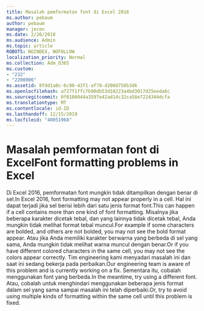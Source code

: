 ```yaml
---
title: Masalah pemformatan font di Excel 2016
ms.author: pebaum
author: pebaum
manager: jecon
ms.date: 2/26/2018
ms.audience: Admin
ms.topic: article
ROBOTS: NOINDEX, NOFOLLOW
localization_priority: Normal
ms.collection: Adm_O365
ms.custom:
- "232"
- "2200006"
ms.assetid: 8fdd1a0c-6c90-43f1-af70-d200d758b3d6
ms.openlocfilehash: a727f1ffc7b90db53d10223a4bd3017d25eeda6c
ms.sourcegitcommit: 0f0186044a3597e42ad14c32ca58e7224344dcfa
ms.translationtype: MT
ms.contentlocale: id-ID
ms.lasthandoff: 12/15/2019
ms.locfileid: "40051968"
---
```

# <a name="font-formatting-problems-in-excel"></a><span data-ttu-id="c8bde-102">Masalah pemformatan font di Excel</span><span class="sxs-lookup"><span data-stu-id="c8bde-102">Font formatting problems in Excel</span></span>

<span data-ttu-id="c8bde-103">Di Excel 2016, pemformatan font mungkin tidak ditampilkan dengan benar di sel.</span><span class="sxs-lookup"><span data-stu-id="c8bde-103">In Excel 2016, font formatting may not appear properly in a cell.</span></span> <span data-ttu-id="c8bde-104">Hal ini dapat terjadi jika sel berisi lebih dari satu jenis format font.</span><span class="sxs-lookup"><span data-stu-id="c8bde-104">This can happen if a cell contains more than one kind of font formatting.</span></span> <span data-ttu-id="c8bde-105">Misalnya jika beberapa karakter dicetak tebal, dan yang lainnya tidak dicetak tebal, Anda mungkin tidak melihat format tebal muncul.</span><span class="sxs-lookup"><span data-stu-id="c8bde-105">For example if some characters are bolded, and others are not bolded, you may not see the bold format appear.</span></span> <span data-ttu-id="c8bde-106">Atau jika Anda memiliki karakter berwarna yang berbeda di sel yang sama, Anda mungkin tidak melihat warna muncul dengan benar.</span><span class="sxs-lookup"><span data-stu-id="c8bde-106">Or if you have different colored characters in the same cell, you may not see the colors appear correctly.</span></span> <span data-ttu-id="c8bde-107">Tim engineering kami menyadari masalah ini dan saat ini sedang bekerja pada perbaikan.</span><span class="sxs-lookup"><span data-stu-id="c8bde-107">Our engineering team is aware of this problem and is currently working on a fix.</span></span> <span data-ttu-id="c8bde-108">Sementara itu, cobalah menggunakan font yang berbeda.</span><span class="sxs-lookup"><span data-stu-id="c8bde-108">In the meantime, try using a different font.</span></span> <span data-ttu-id="c8bde-109">Atau, cobalah untuk menghindari menggunakan beberapa jenis format dalam sel yang sama sampai masalah ini telah diperbaiki.</span><span class="sxs-lookup"><span data-stu-id="c8bde-109">Or, try to avoid using multiple kinds of formatting within the same cell until this problem is fixed.</span></span>
  
